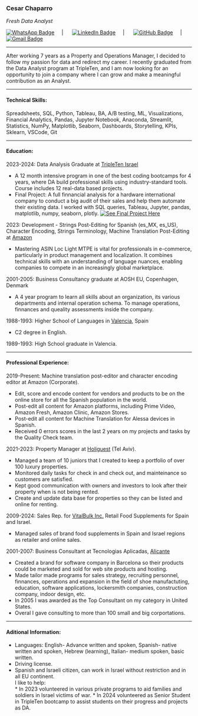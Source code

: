   ### Cesar Chaparro  
  *Fresh Data Analyst*<br>

[![WhatsApp Badge](https://img.shields.io/badge/-WhatsApp%20Number%200627520220-brightgreen?style=flat&logo=whatsapp&logoColor=white&link=https://wa.me/0527520220)](https://wa.me/0627520220) &nbsp;&nbsp;&nbsp;&nbsp;| &nbsp;&nbsp;&nbsp;&nbsp; [![LinkedIn Badge](https://img.shields.io/badge/-0072b1?style=flat&logo=Linkedin&logoColor=white&link=https://www.linkedin.com/in/cesar-chaparro-841782106/)](https://www.linkedin.com/in/cesar-chaparro-841782106/) &nbsp;&nbsp;&nbsp;&nbsp;| &nbsp;&nbsp;&nbsp;&nbsp; [![GitHub Badge](https://img.shields.io/badge/-Git%20profile-grey?style=flat&logo=github&logoColor=white&link=https://github.com/CesarChaparro1974/)](https://www.github.com/CesarChaparro1974/) &nbsp;&nbsp;&nbsp;&nbsp;| &nbsp;&nbsp;&nbsp;&nbsp; [![Gmail Badge](https://img.shields.io/badge/-email%20me-c14438?style=flat&logo=Gmail&logoColor=white&link=mailto:cesarchaparrobenlloch@gmail.com)](mailto:cesarchaparrobenlloch@gmail.com)<br>
***
After working 7 years as a Property and Operations Manager, I decided to follow my passion for data and redirect my career. I recently graduated from the Data Analyst program at TripleTen, and I am now looking for an opportunity to join a company where I can grow and make a meaningful contribution as an Analyst.
***
#### Technical Skills:<br>
Spreadsheets, SQL, Python, Tableau, BA, A/B testing, ML, Visualizations, Financial Analytics, Pandas, Jupyter Notebook, Anaconda, Streamlit, Statistics, NumPy, Matplotlib, Seaborn, Dashboards, Storytelling, KPIs, Sklearn, VSCode, Git
***
#### Education:<br>
2023-2024: Data Analysis Graduate at [TripleTen Israel](https://tripleten.com/)
* A 12 month intensive program in one of the best coding bootcamps for 4 years, where DA build professional skills using industry-standard tools. Course includes 12 real-data based projects.
* Final Project: A full finnancial analysis for a hardware international company to conduct a big audit of their sales and help them automate their existing data. I worked with SQL queries, Tableau, Jupyter, pandas, matplotlib, numpy, seaborn, plotly. [![See Final Project Here](https://img.shields.io/badge/-See%20Final%20Project%20Here-blue?style=flat&logo=Git&logoColor=white&link=https://github.com/CesarChaparro1974/Final_project.git)](https://github.com/CesarChaparro1974/Final_project.git)

2023: Development - Strings Post-Editing for Spanish (es_MX, es_US), Character Encoding, Strings Terminology, Machine Translation Post-Editing at [Amazon](https://www.aboutamazon.eu/news/job-creation-and-investment/proud-to-call-luxembourg-our-home-in-europe-amazon-celebrates-20-years-in-luxembourg)
* Mastering ASIN Loc Light MTPE is vital for professionals in e-commerce, particularly in product management and localization. It combines technical skills with an understanding of language nuances, enabling companies to compete in an increasingly global marketplace.

2001-2005: Business Consultancy graduate at AOSH EU, Copenhagen, Denmark
* A 4 year program to learn all skills about an organization, its various departments and internal operation schema. To manage operations, finnances and queality assessments inside the company.

1988-1993: Higher School of Languages in [Valencia](https://www.google.com/maps/place/Higher+School+of+Languages,+Valencia/), Spain
* C2 degree in English.

1989-1993: High School graduate in Valencia.
***
#### Professional Experience:<br>
2019-Present: Machine translation post-editor and character encoding editor at Amazon (Corporate).<br>
* Edit, score and encode content for vendors and products to be on the online store for all the Spanish population in the world.
* Post-edit all content for Amazon platforms, including Prime Video, Amazon Fresh, Amazon Clinic, Amazon Stores.
* Post-edit all content for Machine Translation for Alessa devices in Spanish.
* Received 0 errors scores in the last 2 years on my projects and tasks by the Quality Check team.

2021-2023: Property Manager at [Holiguest](https://www.holyguest.com/) (Tel Aviv).<br>
* Managed a team of 10 juniors that I created to keep a portfolio of over 100 luxury properties.
* Monitored daily tasks for check in and check out, and mainteinance so customers are satisfied.
* Kept good communication with owners and investors to look after their property when is not being rented.
* Create and update data base for properties so they can be listed and online for renting.

2009-2024: Sales Rep. for [VitalBulk Inc.](https://retail.vitalbulk.com/) Retail Food Supplements for Spain and Israel.<br>
* Managed sales of brand food supplements in Spain and Israel regions as retailer and online sales.

2001-2007: Business Consultant at Tecnologias Aplicadas, [Alicante](https://www.google.com/maps/place/Alicante,+Spain/)
* Created a brand for software company in Barcelona so their products could be marketed and sold for web site products and hosting.
* Made tailor made programs for sales strategy, recruiting personnel, finnances, operations and expansion in the field of shoe manufactuting, education, software applications, lockersmith companies, construction company, indoor design, etc.
* In 2005 I was awarded as the Top Consultant on my category in United States.
* Overal I gave consulting to more than 100 small and big corportations.
***
#### Aditional Information:<br>
* Languages: English- Advance written and spoken, Spanish- native written and spoken, Hebrew (learning), Italian- medium spoken, basic written.
* Driving license.
* Spanish and Israeli citizen, can work in Israel without restriction and in all EU continent.<br>
I like to help:<br> * In 2023 volunteered in various private programs to aid families and soldiers in Israel victims of war.
                    * In 2024 volunteered as Senior Student in TripleTen bootcamp to assist students on their progress and projects as DA.



